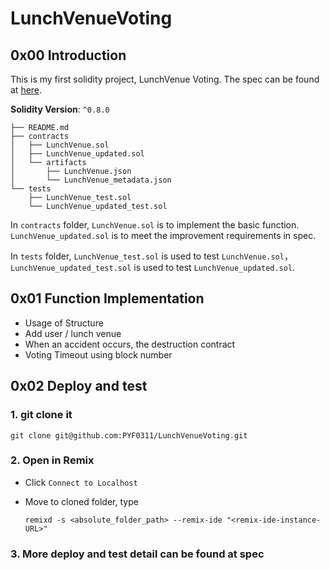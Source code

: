# LunchVenueVoting

## 0x00 Introduction

This is my first solidity project, LunchVenue Voting. The spec can be found at [here](https://github.com/PYF0311/LunchVenueVoting/blob/main/COMP_6452_Project_1%202021.pdf).

**Solidity Version**: ``^0.8.0``

```
├── README.md
├── contracts
│   ├── LunchVenue.sol
│   ├── LunchVenue_updated.sol
│   └── artifacts
│       ├── LunchVenue.json
│       └── LunchVenue_metadata.json
└── tests
    ├── LunchVenue_test.sol
    └── LunchVenue_updated_test.sol
```

In `contracts` folder, ``LunchVenue.sol`` is to implement the basic function. ``LunchVenue_updated.sol`` is to meet the improvement requirements in spec.

In `tests` folder, `LunchVenue_test.sol`  is used to test `LunchVenue.sol`，`LunchVenue_updated_test.sol` is used to test `LunchVenue_updated.sol`.

## 0x01 Function Implementation

- Usage of Structure
- Add user / lunch venue
- When an accident occurs, the destruction contract
- Voting Timeout using block number

## 0x02 Deploy and test

### 1. git clone it

```
git clone git@github.com:PYF0311/LunchVenueVoting.git
```

### 2. Open in Remix

- Click `Connect to Localhost`

- Move to cloned folder, type

  ```
  remixd -s <absolute_folder_path> --remix-ide "<remix-ide-instance-URL>"
  ```

### 3. More deploy and test detail can be found at spec



